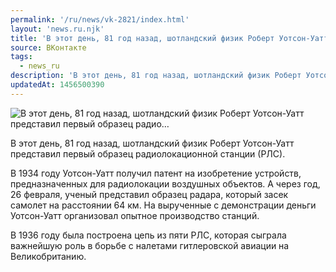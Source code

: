 ```yaml
---
permalink: '/ru/news/vk-2821/index.html'
layout: 'news.ru.njk'
title: 'В этот день, 81 год назад, шотландский физик Роберт Уотсон-Уатт представил первый образец радио…'
source: ВКонтакте
tags:
  - news_ru
description: 'В этот день, 81 год назад, шотландский физик Роберт Уотсон-Уатт представил первый образец радио…'
updatedAt: 1456500390
---
```

![В этот день, 81 год назад, шотландский физик Роберт Уотсон-Уатт представил первый образец радио…](https://sun9-5.userapi.com/impf/c631920/v631920484/17e14/F1m3EX8BuT8.jpg?size=600x390&quality=96&proxy=1&sign=6a2c6707ee2c052d625b819057a293cb&c_uniq_tag=wp_pNC-iPF6P3F85baEfmmr4nmCyohWBzSL0j24sXgs&type=album)

В этот день, 81 год назад, шотландский физик Роберт Уотсон-Уатт представил первый образец радиолокационной станции (РЛС).

В 1934 году Уотсон-Уатт получил патент на изобретение устройств, предназначенных для радиолокации воздушных объектов. А через год, 26 февраля, ученый представил образец радара, который засек самолет на расстоянии 64 км. На вырученные с демонстрации деньги Уотсон-Уатт организовал опытное производство станций.

В 1936 году была построена цепь из пяти РЛС, которая сыграла важнейшую роль в борьбе с налетами гитлеровской авиации на Великобританию.
